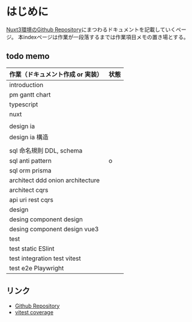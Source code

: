 # はじめに
[Nuxt3環境のGithub Repository](https://github.com/ShunsukeNONOMURA/nuxt3-master)にまつわるドキュメントを記載していくページ。
本indexページは作業が一段落するまでは作業項目メモの置き場とする。

## todo memo
| 作業（ドキュメント作成 or 実装） | 状態 |
| -------------------------------- | ---- |
| introduction                     |      |
| pm gantt chart                   |      |
| typescript                       |      |
| nuxt                             |      |
|                                  |      |
| design ia                        |      |
| design ia 構造                   |      |
|                                  |      |
| sql 命名規則 DDL, schema         |      |
| sql anti pattern                 | o    |
| sql orm prisma                   |      |
| architect ddd onion architecture |      |
| architect cqrs                   |      |
| api uri rest cqrs                |      |
| design                           |      |
| desing component design          |      |
| desing component design vue3     |      |
| test                             |      |
| test static ESlint               |      |
| test integration test vitest     |      |
| test e2e Playwright              |      |

## リンク
- [Github Repository](https://github.com/ShunsukeNONOMURA/nuxt3-master)
- [vitest coverage](https://shunsukenonomura.github.io/nuxt3-master/project/coverage/index.html)
